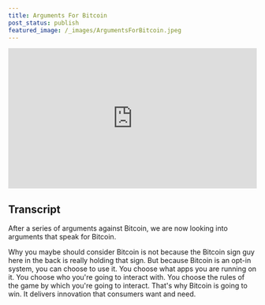 ```yaml
---
title: Arguments For Bitcoin
post_status: publish
featured_image: /_images/ArgumentsForBitcoin.jpeg
---
```


<div style="padding:56.25% 0 0 0;position:relative;"><iframe src="https://player.vimeo.com/video/847594151?badge=0&amp;autopause=0&amp;player_id=0&amp;app_id=58479" frameborder="0" allow="autoplay; fullscreen; picture-in-picture" allowfullscreen style="position:absolute;top:0;left:0;width:100%;height:100%;" title="028 Arguments For Bitcoin"></iframe></div>

<div style="margin-bottom:30px;"></div>

## Transcript

After a series of arguments against Bitcoin, we are now looking into arguments that speak for Bitcoin. 

Why you maybe should consider Bitcoin is not because the Bitcoin sign guy here in the back is really holding that sign. But because Bitcoin is an opt-in system, you can choose to use it. You choose what apps you are running on it. You choose who you're going to interact with. You choose the rules of the game by which you're going to interact. That's why Bitcoin is going to win. It delivers innovation that consumers want and need.
